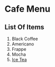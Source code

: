 # Cafe Menu

## List Of Items
1. Black Coffee
2. Americano
3. Frappe
4. Mocha
5. [Ice Tea](recipes/ice_tea.txt)
